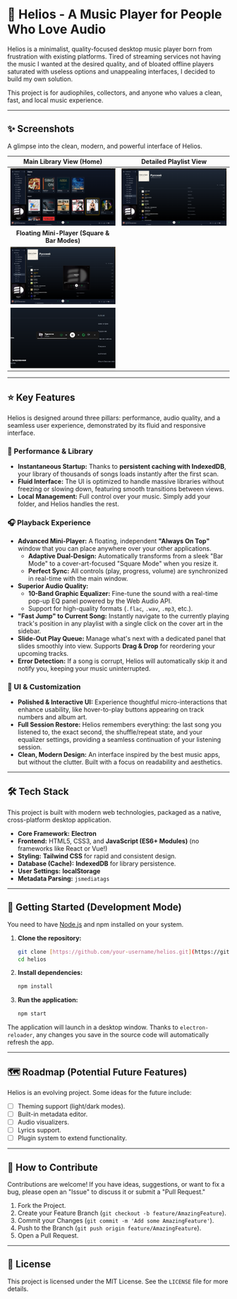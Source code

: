 # 🎵 Helios - A Music Player for People Who Love Audio

Helios is a minimalist, quality-focused desktop music player born from frustration with existing platforms. Tired of streaming services not having the music I wanted at the desired quality, and of bloated offline players saturated with useless options and unappealing interfaces, I decided to build my own solution.

This project is for audiophiles, collectors, and anyone who values a clean, fast, and local music experience.

---

## ✨ Screenshots

A glimpse into the clean, modern, and powerful interface of Helios.

| Main Library View (Home) | Detailed Playlist View |
| :------------------------------: | :-----------------------------: |
| ![Helios Home View](./src/assets/home-view.png) | ![Helios Playlist View](./src/assets/playlist-view.png) |
| **Floating Mini-Player (Square & Bar Modes)** |
| ![Helios Square Mini-Player](./src/assets/miniplayer-square.png) |
| ![Helios Bar Mini-Player](./src/assets/miniplayer-bar.PNG) |

---

## ⭐ Key Features

Helios is designed around three pillars: performance, audio quality, and a seamless user experience, demonstrated by its fluid and responsive interface.

### 🚀 Performance & Library
* **Instantaneous Startup:** Thanks to **persistent caching with IndexedDB**, your library of thousands of songs loads instantly after the first scan.
* **Fluid Interface:** The UI is optimized to handle massive libraries without freezing or slowing down, featuring smooth transitions between views.
* **Local Management:** Full control over your music. Simply add your folder, and Helios handles the rest.

### 🎧 Playback Experience
* **Advanced Mini-Player:** A floating, independent **"Always On Top"** window that you can place anywhere over your other applications.
    * **Adaptive Dual-Design:** Automatically transforms from a sleek "Bar Mode" to a cover-art-focused "Square Mode" when you resize it.
    * **Perfect Sync:** All controls (play, progress, volume) are synchronized in real-time with the main window.
* **Superior Audio Quality:**
    * **10-Band Graphic Equalizer:** Fine-tune the sound with a real-time pop-up EQ panel powered by the Web Audio API.
    * Support for high-quality formats (`.flac`, `.wav`, `.mp3`, etc.).
* **"Fast Jump" to Current Song:** Instantly navigate to the currently playing track's position in any playlist with a single click on the cover art in the sidebar.
* **Slide-Out Play Queue:** Manage what's next with a dedicated panel that slides smoothly into view. Supports **Drag & Drop** for reordering your upcoming tracks.
* **Error Detection:** If a song is corrupt, Helios will automatically skip it and notify you, keeping your music uninterrupted.

### 🎨 UI & Customization
* **Polished & Interactive UI:** Experience thoughtful micro-interactions that enhance usability, like hover-to-play buttons appearing on track numbers and album art.
* **Full Session Restore:** Helios remembers everything: the last song you listened to, the exact second, the shuffle/repeat state, and your equalizer settings, providing a seamless continuation of your listening session.
* **Clean, Modern Design:** An interface inspired by the best music apps, but without the clutter. Built with a focus on readability and aesthetics.

---

## 🛠️ Tech Stack

This project is built with modern web technologies, packaged as a native, cross-platform desktop application.

* **Core Framework:** **Electron**
* **Frontend:** HTML5, CSS3, and **JavaScript (ES6+ Modules)** (no frameworks like React or Vue!)
* **Styling:** **Tailwind CSS** for rapid and consistent design.
* **Database (Cache):** **IndexedDB** for library persistence.
* **User Settings:** **localStorage**
* **Metadata Parsing:** `jsmediatags`

---

## 🚀 Getting Started (Development Mode)

You need to have [Node.js](https://nodejs.org/) and npm installed on your system.

1.  **Clone the repository:**
    ```bash
    git clone [https://github.com/your-username/helios.git](https://github.com/your-username/helios.git)
    cd helios
    ```

2.  **Install dependencies:**
    ```bash
    npm install
    ```

3.  **Run the application:**
    ```bash
    npm start
    ```

The application will launch in a desktop window. Thanks to `electron-reloader`, any changes you save in the source code will automatically refresh the app.

---

## 🗺️ Roadmap (Potential Future Features)

Helios is an evolving project. Some ideas for the future include:
* [ ] Theming support (light/dark modes).
* [ ] Built-in metadata editor.
* [ ] Audio visualizers.
* [ ] Lyrics support.
* [ ] Plugin system to extend functionality.

---

## 🤝 How to Contribute

Contributions are welcome! If you have ideas, suggestions, or want to fix a bug, please open an "Issue" to discuss it or submit a "Pull Request."

1.  Fork the Project.
2.  Create your Feature Branch (`git checkout -b feature/AmazingFeature`).
3.  Commit your Changes (`git commit -m 'Add some AmazingFeature'`).
4.  Push to the Branch (`git push origin feature/AmazingFeature`).
5.  Open a Pull Request.

---

## 📄 License

This project is licensed under the MIT License. See the `LICENSE` file for more details.